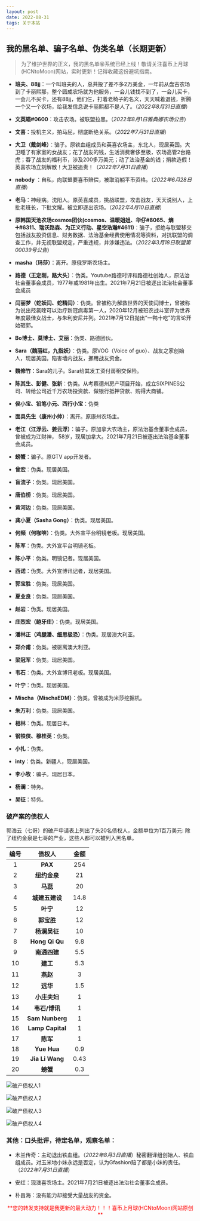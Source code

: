 ```yaml
---
layout: post
date: 2022-08-31
tags: 关于本站
---
```



## 我的黑名单、骗子名单、伪类名单（长期更新）

> 为了维护世界的正义，我的黑名单㊙️系统已经上线！敬请关注喜币上月球(HCNtoMoon)网站，实时更新！记得收藏这份避坑指南。

* **班夫、88jj**：一个叫班夫的人，总共投了差不多2万美金，一年前从盘古农场到了卡丽熙那，整个圆成农场就为他服务，一会儿钱找不到了，一会儿买卡，一会儿不买卡，还有88jj，他们仨，打着老椅子的名义，天天喊着退钱，折腾一个又一个农场，给我发信息说卡丽熙都不是人了。（*2022年8月31日直播*）

* **文英瞄#0600**：攻击农场。被联盟拉黑。（*2022年8月1日雅典娜农场公告*）

* **文喜**：投机主义，拍马屁，彻底断绝关系。（*2022年7月31日直播*）

* **大卫（戴剑峰）**：骗子。原铁血组成员和英喜农场主，东北人，现居英国。大卫睡了有家室的女战友；花了战友的钱，生活消费奢侈至极，农场高管2台路虎；吞了战友的福利币，涉及200多万美元；动了法治基金的钱；捐款造假！英喜农场立刻解散！大卫被追责！（*2022年7月31日直播*）

* **nobody** ：自私，向联盟要喜币赔偿，被取消躺平币资格。（*2022年6月28日直播*）

* **老马**：神经病。沈阳人。原英喜成员，挑战联盟，攻击战友，天天说别人，上批老班长，下批文耀。被立即逐出农场。（*2022年4月10日直播*）

* **原韩国天池农场cosmos团伙(cosmos、温暖姐姐、华仔#8065、熵➕#6311、瑞沃路森、为正义行动、星空浩瀚#4611)**：骗子，拒绝与联盟移交包括战友投资信息、财务数据、法治基金经费使用情况等资料，对抗联盟的调查工作，并无视联盟规定，严重违规，并涉嫌违法。（*2022年3月18日联盟第00039号公告*）

* **masha（玛莎）**：离开。原俄罗斯农场主。

* **路德（王定刚，路大头）**：伪类。Youtube路德时评和路德社创始人，原法治社会董事会成员，1977年或1981年出生。2021年7月21日被逐出法治社会董事会成员

* **闫丽梦（蛇妖闫、蛇精闫）**：伪类。曾被称为解救世界的天使闫博士，曾被称为说出羟氯喹可以治疗新冠病毒第一人，2020年12月被班农战斗室评为世界年度最佳女战士，与朱利安尼并列。2021年7月12日抛出“一鸭十吃”的言论开始砸郭。

* **Bo博士、莫博士、艾丽**：伪类、路德团伙。

* **Sara（魏丽红，九指妖）**：伪类。原VOG（Voice of guo）、战友之家创始人，现居美国。陷害墙内战友，挪用战友资金。

* **魏修竹**：Sara的儿子。Sara给其发工资付房租交保险。

*  **陈其生、彭健、张新**：伪类。从考察德州房产项目开始，成立SIXPINES公司、转给公司近千万农场投资款、做银行抵押贷款、购得大商铺。

* **侯小宝、铅笔小元、西行小宝**：伪类

* **面具先生（康州小帅）**：离开。原康州农场主。

* **老江（江浮云、姜云浮）**：骗子。原加拿大农场主，原法治基金董事会成员，曾被成为江财神， 58岁，现居加拿大。2021年7月21日被逐出法治基金董事会成员。

* **螃蟹**：骗子。原GTV app开发者。

* **曾宏**：伪类。现居美国。

* **盲流子**：伪类。现居美国。

* **唐伯桥**：伪类。现居美国。

* **黄河边**：伪类。现居美国。

* **龚小夏（Sasha Gong）**：伪类。现居美国。

* **何频（何咖啡）**：伪类。大外宣平台明镜老板。现居美国。

* **陈军**：伪类。大外宣平台明镜老板。

* **陈小平**：伪类。明镜记者。现居美国。

* **西诺**：伪类。大外宣博讯记者，现居美国。

* **郭宝胜**：伪类。现居美国。

* **夏业良**：伪类。现居美国。

* **赵岩**：伪类。现居美国。

* **庄烈宏（龅牙庄）**：伪类。现居美国。

* **潘林正（鸡腿潘、细思极恐）**：伪类。现居澳大利亚。

* **郑介甫**：伪类。被驱离澳大利亚。

* **梁冠军**：伪类。现居美国。

* **韦石**：伪类。大外宣博讯老板。现居美国。

* **叶宁**：伪类。现居美国。

* **Mischa（MischaEDM）**：伪类。曾被成为米莎挖掘机。

* **朱万利**：伪类。现居美国。

* **相林**：伪类。现居日本。

* **钢铁侠、穆桂英**：伪类。

* **小扎**：伪类。

* **inty**：伪类。新疆人，现居美国。

* **李小牧**：骗子。现居日本。

* **杨澜**：特务。

* **吴征**：特务。





### 破产案的债权人
郭浩云（七哥）的破产申请表上列出了头20名债权人，金额单位为1百万美元:
除了纽约金泉是七哥的产业，这些人都可以被列入黑名单。

| 编号 | 债权人 | 金额 |
|:---:|:---:|:---:|
| 1 | **PAX** | 254 |
| 2 | **纽约金泉** | 21 |
| 3 | **马蕊** | 20 |
| 4 | **城建五建设** | 14.8 |
| 5 | **叶宁** | 12 |
| 6 | **郭宝胜** | 12 |
| 7 | **杨澜吴征** | 10 |
| 8 | **Hong Qi Qu** | 9.8 |
| 9 | **南通四建** | 5.5 |
| 10 | **建工** | 5.3 |
| 11 | **燕赵** | 3 |
| 12 | **远华** | 1.5 |
| 13 | **小庄夫妇** | 1 |
| 14 | **韦石/博讯** | 1 |
| 15 | **Sam Nunberg** | 1 |
| 16 | **Lamp Capital** | 1 |
| 17 | **陈军** | 1 |
| 18 | **Yue Hua** | 0.9 |
| 19 | **Jia Li Wang** | 0.43 |
| 20 | **螃蟹** | 0.3 |



![破产债权人1](/images/bankruptcy/pochan1.jpg "破产债权人1")

![破产债权人2](/images/bankruptcy/pochan2.jpg "破产债权人2")

![破产债权人3](/images/bankruptcy/pochan3.jpg "破产债权人3")

![破产债权人4](/images/bankruptcy/pochan4.jpg "破产债权人4")




### 其他：口头批评，待定名单，观察名单：


* 木兰传奇：主动退出铁血组。（*2022年8月3日直播*）秘密翻译组创始人、铁血组成员。对玉米地小妹永远是否定，认为Gfashion赔了都是小妹的责任。（*2022年7月31日直播*）

* 安红：现澳喜农场主。2021年7月21日被逐出法治社会董事会成员。

* 朴昌海：没有能力却接受大量战友的资金。







<center><font color="red"> **您的转发支持就是我更新的最大动力！！！喜币上月球(HCNtoMoon)网站原创** </font> </center>